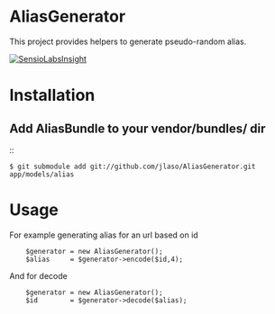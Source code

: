 AliasGenerator
==============

This project provides helpers to generate pseudo-random alias.

[![SensioLabsInsight](https://insight.sensiolabs.com/projects/d7d70442-b52c-4072-8e03-45e6a47e1ca2/mini.png)](https://insight.sensiolabs.com/projects/d7d70442-b52c-4072-8e03-45e6a47e1ca2)

Installation
============

Add AliasBundle to your vendor/bundles/ dir
------------------------------------------

::

    $ git submodule add git://github.com/jlaso/AliasGenerator.git app/models/alias



Usage
=====


For example generating alias for an url based on id

```
    $generator = new AliasGenerator();
    $alias     = $generator->encode($id,4);
```

And for decode

```
    $generator = new AliasGenerator();
    $id        = $generator->decode($alias);
```
